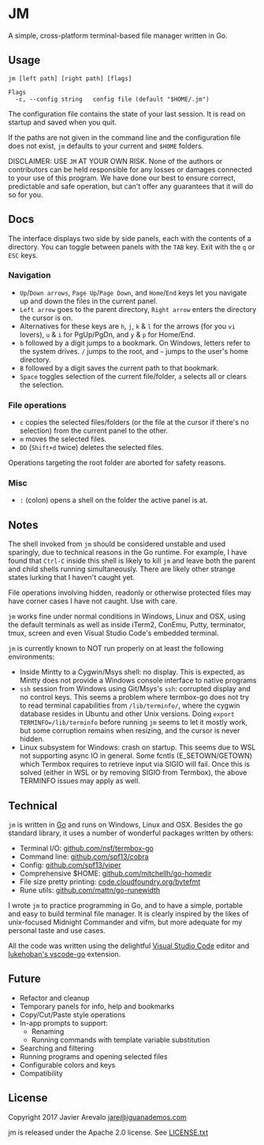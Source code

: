 # JM

A simple, cross-platform terminal-based file manager written in Go.

## Usage
    jm [left path] [right path] [flags]

    Flags
      -c, --config string   config file (default "$HOME/.jm")

The configuration file contains the state of your last session. It is read on startup and saved when you quit.

If the paths are not given in the command line and the configuration file does not exist, `jm` defaults to your current and `$HOME` folders.

DISCLAIMER: USE `JM` AT YOUR OWN RISK. None of the authors or contributors can be held responsible for any losses or damages connected to your use of this program. We have done our best to ensure correct, predictable and safe operation, but can't offer any guarantees that it will do so for you.

## Docs

The interface displays two side by side panels, each with the contents of a directory. You can toggle between panels with the `TAB` key. Exit with the `q` or `ESC` keys.

### Navigation

- `Up`/`Down arrows`, `Page Up`/`Page Down`, and `Home`/`End` keys let you navigate up and down the files in the current panel.
- `Left arrow` goes to the parent directory, `Right arrow` enters the directory the cursor is on.
- Alternatives for these keys are `h`, `j`, `k` & `l` for the arrows (for you `vi` lovers), `u` & `i` for PgUp/PgDn, and `y` & `p` for Home/End.
- `b` followed by a digit jumps to a bookmark. On Windows, letters refer to the system drives. `/` jumps to the root, and `~` jumps to the user's home directory.
- `B` followed by a digit saves the current path to that bookmark.
- `Space` toggles selection of the current file/folder, `a` selects all or clears the selection.

### File operations

- `c` copies the selected files/folders (or the file at the cursor if there's no selection) from the current panel to the other.
- `m` moves the selected files.
- `DD` (`Shift+d` twice) deletes the selected files.

Operations targeting the root folder are aborted for safety reasons.

### Misc

- `:` (colon) opens a shell on the folder the active panel is at.

## Notes

The shell invoked from `jm` should be considered unstable and used sparingly, due to technical reasons in the Go runtime. For example, I have found that `Ctrl-C` inside this shell is likely to kill `jm` and leave both the parent and child shells running simultaneously. There are likely other strange states lurking that I haven't caught yet.

File operations involving hidden, readonly or otherwise protected files may have corner cases I have not caught. Use with care.

`jm` works fine under normal conditions in Windows, Linux and OSX, using the default terminals as well as inside iTerm2, ConEmu, Putty, terminator, tmux, screen and even Visual Studio Code's embedded terminal.

`jm` is currently known to NOT run properly on at least the following environments:

- Inside Mintty to a Cygwin/Msys shell: no display. This is expected, as Mintty does not provide a Windows console interface to native programs
- `ssh` session from Windows using Git/Msys's `ssh`: corrupted display and no control keys. This seems a problem where termbox-go does not try to read terminal capabilities from `/lib/terminfo/`, where the cygwin database resides in Ubuntu and other Unix versions. Doing `export TERMINFO=/lib/terminfo` before running `jm` seems to let it mostly work, but some corruption remains when resizing, and the cursor is never hidden.
- Linux subsystem for Windows: crash on startup. This seems due to WSL not supporting async IO in general. Some fcntls (E_SETOWN/GETOWN) which Termbox requires to retrieve input via SIGIO will fail. Once this is solved (either in WSL or by removing SIGIO from Termbox), the above TERMINFO issues may apply as well.

## Technical

`jm` is written in [Go](https://golang.org/) and runs on Windows, Linux and OSX. Besides the go standard library, it uses a number of wonderful packages written by others:

- Terminal I/O: [github.com/nsf/termbox-go](https://github.com/nsf/termbox-go)
- Command line: [github.com/spf13/cobra](https://github.com/spf13/cobra)
- Config: [github.com/spf13/viper](https://github.com/spf13/viper)
- Comprehensive $HOME: [github.com/mitchellh/go-homedir](https://github.com/mitchellh/go-homedir)
- File size pretty printing: [code.cloudfoundry.org/bytefmt](https://code.cloudfoundry.org/bytefmt)
- Rune utils: [github.com/mattn/go-runewidth](https://github.com/mattn/go-runewidth)

I wrote `jm` to practice programming in Go, and to have a simple, portable and easy to build terminal file manager. It is clearly inspired by the likes of unix-focused Midnight Commander and vifm, but more adequate for my personal taste and use cases.

All the code was written using the delightful [Visual Studio Code](https://code.visualstudio.com/) editor and [lukehoban's vscode-go](https://github.com/Microsoft/vscode-go/) extension.

## Future

- Refactor and cleanup
- Temporary panels for info, help and bookmarks
- Copy/Cut/Paste style operations
- In-app prompts to support:
  - Renaming
  - Running commands with template variable substitution
- Searching and filtering
- Running programs and opening selected files
- Configurable colors and keys
- Compatibility

## License

Copyright 2017 Javier Arevalo <jare@iguanademos.com>

jm is released under the Apache 2.0 license. See [LICENSE.txt](LICENSE.txt)
